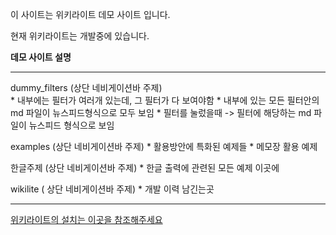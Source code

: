 이 사이트는 위키라이트 데모 사이트 입니다.

현재 위키라이트는 개발중에 있습니다. 

<b>데모 사이트 설명</b>

----------------------------------------------------------

dummy_filters  (상단 네비게이션바 주제)  
		* 내부에는 필터가 여러개 있는데, 그 필터가 다 보여야함
        * 내부에 있는 모든 필터안의 md 파일이 뉴스피드형식으로 모두 보임
        * 필터를 눌렀을때 -> 필터에 해당하는 md 파일이 뉴스피드 형식으로 보임

examples (상단 네비게이션바 주제)
		* 활용방안에 특화된 예제들
        * 메모장 활용 예제

한글주제 (상단 네비게이션바 주제)
		* 한글 출력에 관련된 모든 예제 이곳에

wikilite ( 상단 네비게이션바 주제)
		* 개발 이력 남긴는곳
        
----------------------------------------------------------

[위키라이트의 설치는 이곳을 참조해주세요](https://github.com/becxer/wikilite)   

